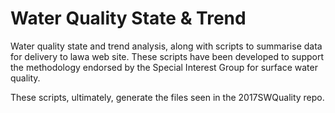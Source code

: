# Water Quality State & Trend
Water quality state and trend analysis, along with scripts to summarise data for delivery to lawa web site. These scripts have been developed to support the methodology endorsed by the Special Interest Group for surface water quality.

These scripts, ultimately, generate the files seen in the 2017SWQuality repo.
